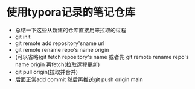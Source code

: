 # 使用typora记录的笔记仓库
- 总结一下这些从新建的仓库直接用来拉取的过程
- git init
- git remote add repository'sname url
- git remote rename repo's name origin
- (可以省略)git fetch repository's name  或者先 git remote rename repo's name origin  再fetch(拉取远程更新)
- git pull origin(拉取并合并)
- 后面正常add commit 然后再推送git push origin main
